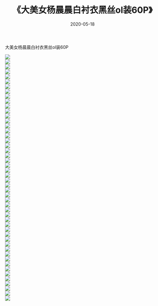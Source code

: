 ﻿---
layout: post
title:  《大美女杨晨晨白衬衣黑丝ol装60P》
date:   2020-05-18
img: http://pic.660000.xyz/1:/性感/2020/大美女杨晨晨白衬衣黑丝ol装60P/000.jpg
categories: [美女, 清纯, 唯美]
---

大美女杨晨晨白衬衣黑丝ol装60P

  ![](http://pic.660000.xyz/1:/性感/2020/大美女杨晨晨白衬衣黑丝ol装60P/001.jpg) <br> ![](http://pic.660000.xyz/1:/性感/2020/大美女杨晨晨白衬衣黑丝ol装60P/002.jpg) <br> ![](http://pic.660000.xyz/1:/性感/2020/大美女杨晨晨白衬衣黑丝ol装60P/003.jpg) <br> ![](http://pic.660000.xyz/1:/性感/2020/大美女杨晨晨白衬衣黑丝ol装60P/004.jpg) <br> ![](http://pic.660000.xyz/1:/性感/2020/大美女杨晨晨白衬衣黑丝ol装60P/005.jpg) <br> ![](http://pic.660000.xyz/1:/性感/2020/大美女杨晨晨白衬衣黑丝ol装60P/006.jpg) <br> ![](http://pic.660000.xyz/1:/性感/2020/大美女杨晨晨白衬衣黑丝ol装60P/007.jpg) <br> ![](http://pic.660000.xyz/1:/性感/2020/大美女杨晨晨白衬衣黑丝ol装60P/008.jpg) <br> ![](http://pic.660000.xyz/1:/性感/2020/大美女杨晨晨白衬衣黑丝ol装60P/009.jpg) <br> ![](http://pic.660000.xyz/1:/性感/2020/大美女杨晨晨白衬衣黑丝ol装60P/010.jpg) <br> ![](http://pic.660000.xyz/1:/性感/2020/大美女杨晨晨白衬衣黑丝ol装60P/011.jpg) <br> ![](http://pic.660000.xyz/1:/性感/2020/大美女杨晨晨白衬衣黑丝ol装60P/012.jpg) <br> ![](http://pic.660000.xyz/1:/性感/2020/大美女杨晨晨白衬衣黑丝ol装60P/013.jpg) <br> ![](http://pic.660000.xyz/1:/性感/2020/大美女杨晨晨白衬衣黑丝ol装60P/014.jpg) <br> ![](http://pic.660000.xyz/1:/性感/2020/大美女杨晨晨白衬衣黑丝ol装60P/015.jpg) <br> ![](http://pic.660000.xyz/1:/性感/2020/大美女杨晨晨白衬衣黑丝ol装60P/016.jpg) <br> ![](http://pic.660000.xyz/1:/性感/2020/大美女杨晨晨白衬衣黑丝ol装60P/017.jpg) <br> ![](http://pic.660000.xyz/1:/性感/2020/大美女杨晨晨白衬衣黑丝ol装60P/018.jpg) <br> ![](http://pic.660000.xyz/1:/性感/2020/大美女杨晨晨白衬衣黑丝ol装60P/019.jpg) <br> ![](http://pic.660000.xyz/1:/性感/2020/大美女杨晨晨白衬衣黑丝ol装60P/020.jpg) <br> ![](http://pic.660000.xyz/1:/性感/2020/大美女杨晨晨白衬衣黑丝ol装60P/021.jpg) <br> ![](http://pic.660000.xyz/1:/性感/2020/大美女杨晨晨白衬衣黑丝ol装60P/022.jpg) <br> ![](http://pic.660000.xyz/1:/性感/2020/大美女杨晨晨白衬衣黑丝ol装60P/023.jpg) <br> ![](http://pic.660000.xyz/1:/性感/2020/大美女杨晨晨白衬衣黑丝ol装60P/024.jpg) <br> ![](http://pic.660000.xyz/1:/性感/2020/大美女杨晨晨白衬衣黑丝ol装60P/025.jpg) <br> ![](http://pic.660000.xyz/1:/性感/2020/大美女杨晨晨白衬衣黑丝ol装60P/026.jpg) <br> ![](http://pic.660000.xyz/1:/性感/2020/大美女杨晨晨白衬衣黑丝ol装60P/027.jpg) <br> ![](http://pic.660000.xyz/1:/性感/2020/大美女杨晨晨白衬衣黑丝ol装60P/028.jpg) <br> ![](http://pic.660000.xyz/1:/性感/2020/大美女杨晨晨白衬衣黑丝ol装60P/029.jpg) <br> ![](http://pic.660000.xyz/1:/性感/2020/大美女杨晨晨白衬衣黑丝ol装60P/030.jpg) <br> ![](http://pic.660000.xyz/1:/性感/2020/大美女杨晨晨白衬衣黑丝ol装60P/031.jpg) <br> ![](http://pic.660000.xyz/1:/性感/2020/大美女杨晨晨白衬衣黑丝ol装60P/032.jpg) <br> ![](http://pic.660000.xyz/1:/性感/2020/大美女杨晨晨白衬衣黑丝ol装60P/033.jpg) <br> ![](http://pic.660000.xyz/1:/性感/2020/大美女杨晨晨白衬衣黑丝ol装60P/034.jpg) <br> ![](http://pic.660000.xyz/1:/性感/2020/大美女杨晨晨白衬衣黑丝ol装60P/035.jpg) <br> ![](http://pic.660000.xyz/1:/性感/2020/大美女杨晨晨白衬衣黑丝ol装60P/036.jpg) <br> ![](http://pic.660000.xyz/1:/性感/2020/大美女杨晨晨白衬衣黑丝ol装60P/037.jpg) <br> ![](http://pic.660000.xyz/1:/性感/2020/大美女杨晨晨白衬衣黑丝ol装60P/038.jpg) <br> ![](http://pic.660000.xyz/1:/性感/2020/大美女杨晨晨白衬衣黑丝ol装60P/039.jpg) <br> ![](http://pic.660000.xyz/1:/性感/2020/大美女杨晨晨白衬衣黑丝ol装60P/040.jpg) <br> ![](http://pic.660000.xyz/1:/性感/2020/大美女杨晨晨白衬衣黑丝ol装60P/041.jpg) <br> ![](http://pic.660000.xyz/1:/性感/2020/大美女杨晨晨白衬衣黑丝ol装60P/042.jpg) <br> ![](http://pic.660000.xyz/1:/性感/2020/大美女杨晨晨白衬衣黑丝ol装60P/043.jpg) <br> ![](http://pic.660000.xyz/1:/性感/2020/大美女杨晨晨白衬衣黑丝ol装60P/044.jpg) <br> ![](http://pic.660000.xyz/1:/性感/2020/大美女杨晨晨白衬衣黑丝ol装60P/045.jpg) <br> ![](http://pic.660000.xyz/1:/性感/2020/大美女杨晨晨白衬衣黑丝ol装60P/046.jpg) <br> ![](http://pic.660000.xyz/1:/性感/2020/大美女杨晨晨白衬衣黑丝ol装60P/047.jpg) <br> ![](http://pic.660000.xyz/1:/性感/2020/大美女杨晨晨白衬衣黑丝ol装60P/048.jpg) <br> ![](http://pic.660000.xyz/1:/性感/2020/大美女杨晨晨白衬衣黑丝ol装60P/049.jpg) <br> ![](http://pic.660000.xyz/1:/性感/2020/大美女杨晨晨白衬衣黑丝ol装60P/050.jpg) <br>